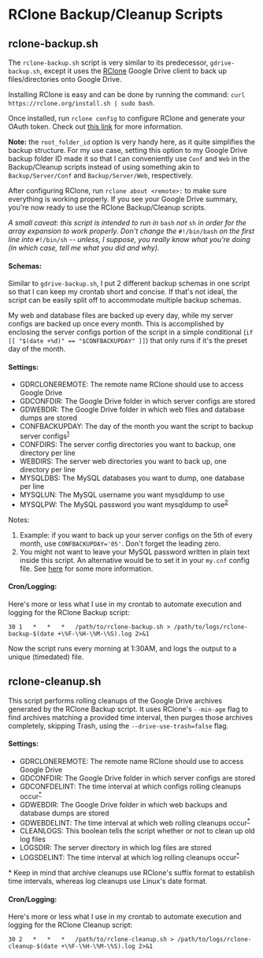# RClone Backup/Cleanup Scripts

## rclone-backup.sh

The `rclone-backup.sh` script is very similar to its predecessor, `gdrive-backup.sh`, except it uses the [RClone][1] Google Drive client to back up files/directories onto Google Drive.

Installing RClone is easy and can be done by running the command: `curl https://rclone.org/install.sh | sudo bash`.

Once installed, run `rclone config` to configure RClone and generate your OAuth token. Check out [this link][2] for more information.

**Note:** the `root_folder_id` option is very handy here, as it quite simplifies the backup structure. For my use case, setting this option to my Google Drive backup folder ID made it so that I can conveniently use `Conf` and `Web` in the Backup/Cleanup scripts instead of using something akin to `Backup/Server/Conf` and `Backup/Server/Web`, respectively. 

After configuring RClone, run `rclone about <remote>:` to make sure everything is working properly. If you see your Google Drive summary, you're now ready to use the RClone Backup/Cleanup scripts.

*A small caveat: this script is intended to run in* `bash` *not* `sh` *in order for the array expansion to work properly. Don't change the* `#!/bin/bash` *on the first line into* `#!/bin/sh` *-- unless, I suppose, you really know what you're doing (in which case, tell me what you did and why).*

#### Schemas:

Similar to `gdrive-backup.sh`, I put 2 different backup schemas in one script so that I can keep my crontab short and concise. If that's not ideal, the script can be easily split off to accommodate multiple backup schemas.

My web and database files are backed up every day, while my server configs are backed up once every month. This is accomplished by enclosing the server configs portion of the script in a simple conditional (`if [[ "$(date +%d)" == "$CONFBACKUPDAY" ]]`) that only runs if it's the preset day of the month.

#### Settings:

- GDRCLONEREMOTE: The remote name RClone should use to access Google Drive
- GDCONFDIR: The Google Drive folder in which server configs are stored
- GDWEBDIR: The Google Drive folder in which web files and database dumps are stored
- CONFBACKUPDAY: The day of the month you want the script to backup server configs<sup>[1](#1)</sup>
- CONFDIRS: The server config directories you want to backup, one directory per line
- WEBDIRS: The server web directories you want to back up, one directory per line
- MYSQLDBS: The MySQL databases you want to dump, one database per line
- MYSQLUN: The MySQL username you want mysqldump to use
- MYSQLPW: The MySQL password you want mysqldump to use<sup>[2](#2)</sup>

Notes:
1. <a name="1"></a>Example: if you want to back up your server configs on the 5th of every month, use `CONFBACKUPDAY='05'`. Don't forget the leading zero.
2. <a name="2"></a>You might not want to leave your MySQL password written in plain text inside this script. An alternative would be to set it in your `my.cnf` config file. See [here][3] for some more information.

#### Cron/Logging:

Here's more or less what I use in my crontab to automate execution and logging for the RClone Backup script:

`30	1	*	*	*	/path/to/rclone-backup.sh > /path/to/logs/rclone-backup-$(date +\%F-\%H-\%M-\%S).log 2>&1`

Now the script runs every morning at 1:30AM, and logs the output to a unique (timedated) file.

## rclone-cleanup.sh

This script performs rolling cleanups of the Google Drive archives generated by the RClone Backup script. It uses RClone's `--min-age` flag to find archives matching a provided time interval, then purges those archives completely, skipping Trash, using the `--drive-use-trash=false` flag.

#### Settings:

- GDRCLONEREMOTE: The remote name RClone should use to access Google Drive
- GDCONFDIR: The Google Drive folder in which server configs are stored
- GDCONFDELINT: The time interval at which configs rolling cleanups occur<sup>[*](#note)</sup>
- GDWEBDIR: The Google Drive folder in which web backups and database dumps are stored
- GDWEBDELINT: The time interval at which web rolling cleanups occur<sup>[*](#note)</sup>
- CLEANLOGS: This boolean tells the script whether or not to clean up old log files
- LOGSDIR: The server directory in which log files are stored
- LOGSDELINT: The time interval at which log rolling cleanups occur<sup>[*](#note)</sup>

<a name="note"></a>* Keep in mind that archive cleanups use RClone's suffix format to establish time intervals, whereas log cleanups use Linux's date format.

#### Cron/Logging:

Here's more or less what I use in my crontab to automate execution and logging for the RClone Cleanup script:

`30	2	*	*	*	/path/to/rclone-cleanup.sh > /path/to/logs/rclone-cleanup-$(date +\%F-\%H-\%M-\%S).log 2>&1`

[1]: https://github.com/ncw/rclone
[2]: https://rclone.org/drive/
[3]: https://stackoverflow.com/a/9293090